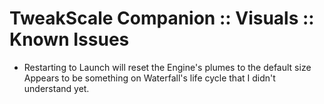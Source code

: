 # TweakScale Companion :: Visuals :: Known Issues

* Restarting to Launch will reset the Engine's plumes to the default size
	 Appears to be something on Waterfall's life cycle that I didn't understand yet.

